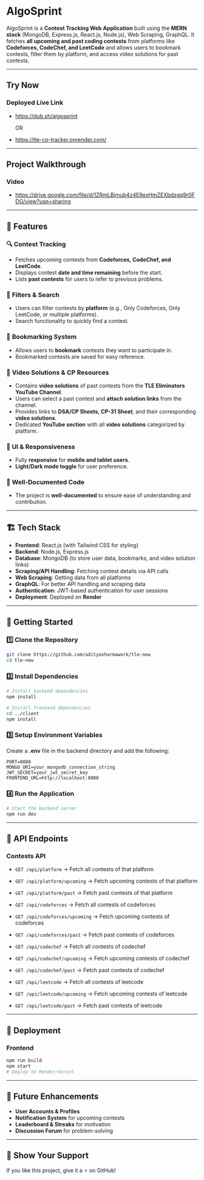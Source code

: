 # AlgoSprint

AlgoSprint is a **Contest Tracking Web Application** built using the **MERN stack** (MongoDB, Express.js, React.js, Node.js), Web Scraping, GraphQL. It fetches **all upcoming and past coding contests** from platforms like **Codeforces, CodeChef, and LeetCode** and allows users to bookmark contests, filter them by platform, and access video solutions for past contests.

---
## Try Now 

### Deployed Live Link 
- https://dub.sh/algosprint

  OR
- https://tle-cp-tracker.onrender.com/

---
## Project Walkthrough 

### Video 
- https://drive.google.com/file/d/1ZRmLBjmub4z4E9exHmZEXbdzgq9r0FDG/view?usp=sharing

---
## 🌟 Features

### 🔍 **Contest Tracking**
- Fetches upcoming contests from **Codeforces, CodeChef, and LeetCode**.
- Displays contest **date and time remaining** before the start.
- Lists **past contests** for users to refer to previous problems.

### 🎯 **Filters & Search**
- Users can filter contests by **platform** (e.g., Only Codeforces, Only LeetCode, or multiple platforms).
- Search functionality to quickly find a contest.

### 🔖 **Bookmarking System**
- Allows users to **bookmark** contests they want to participate in.
- Bookmarked contests are saved for easy reference.

### 🎥 **Video Solutions & CP Resources**
- Contains **video solutions** of past contests from the **TLE Eliminators YouTube Channel**.
- Users can select a past contest and **attach solution links** from the channel.
- Provides links to **DSA/CP Sheets, CP-31 Sheet**, and their corresponding **video solutions**.
- Dedicated **YouTube section** with all **video solutions** categorized by platform.

### 🎨 **UI & Responsiveness**
- Fully **responsive** for **mobile and tablet users**.
- **Light/Dark mode toggle** for user preference.

### 📝 **Well-Documented Code**
- The project is **well-documented** to ensure ease of understanding and contribution.

---
## 🏗️ Tech Stack

- **Frontend**: React.js (with Tailwind CSS for styling)
- **Backend**: Node.js, Express.js
- **Database**: MongoDB (to store user data, bookmarks, and video solution links)
- **Scraping/API Handling**: Fetching contest details via API calls
- **Web Scraping**: Getting data from all platforms
- **GraphQL**: For better API handling and scraping data
- **Authentication**: JWT-based authentication for user sessions
- **Deployment**: Deployed on **Render**

---
## 🚀 Getting Started

### 1️⃣ Clone the Repository
```bash
git clone https://github.com/adityasharmawork/tle-new
cd tle-new
```

### 2️⃣ Install Dependencies
```bash
# Install backend dependencies
npm install

# Install frontend dependencies
cd ../client
npm install
```

### 3️⃣ Setup Environment Variables
Create a **.env** file in the backend directory and add the following:
```env
PORT=8080
MONGO_URI=your_mongodb_connection_string
JWT_SECRET=your_jwt_secret_key
FRONTEND_URL=http://localhost:8080
``` 

### 4️⃣ Run the Application
```bash
# Start the backend server
npm run dev
```

---
## 📜 API Endpoints

### **Contests API**
- `GET /api/platform` → Fetch all contests of that platform
- `GET /api/platform/upcoming` → Fetch upcoming contests of that platform
- `GET /api/platform/past` → Fetch past contests of that platform

- `GET /api/codeforces` → Fetch all contests of codeforces
- `GET /api/codeforces/upcoming` → Fetch upcoming contests of codeforces
- `GET /api/codeforces/past` → Fetch past contests of codeforces

- `GET /api/codechef` → Fetch all contests of codechef
- `GET /api/codechef/upcoming` → Fetch upcoming contests of codechef
- `GET /api/codechef/past` → Fetch past contests of codechef

- `GET /api/leetcode` → Fetch all contests of leetcode
- `GET /api/leetcode/upcoming` → Fetch upcoming contests of leetcode
- `GET /api/leetcode/past` → Fetch past contests of leetcode

---
## 📌 Deployment

### Frontend
```bash
npm run build
npm start
# Deploy to Render/Vercel
```

---
## 🎯 Future Enhancements
- **User Accounts & Profiles**
- **Notification System** for upcoming contests
- **Leaderboard & Streaks** for motivation
- **Discussion Forum** for problem-solving

---
## 🌟 Show Your Support
If you like this project, give it a ⭐ on GitHub!
